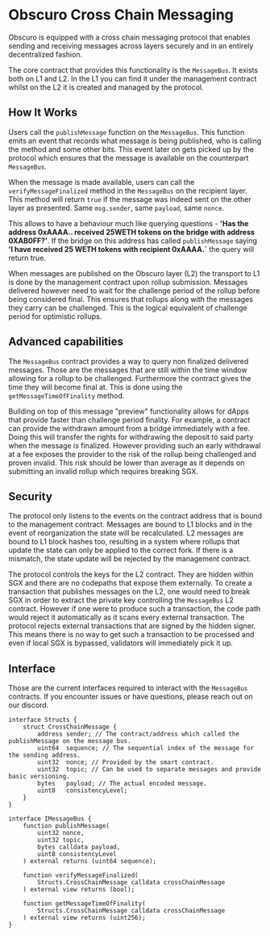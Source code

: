 ---
---
# Obscuro Cross Chain Messaging

Obscuro is equipped with a cross chain messaging protocol that enables sending and receiving messages across layers securely and in an entirely decentralized fashion.

The core contract that provides this functionality is the `MessageBus`. It exists both on L1 and L2. In the L1 you can find it under the management contract whilst on the L2 it is created and managed by the protocol.

## How It Works

Users call the `publishMessage` function on the `MessageBus`. This function emits an event that records what message is being published, who is calling the method and some other bits. This event later on gets picked up by the protocol which ensures that the message is available on the counterpart `MessageBus`.

When the message is made available, users can call the `verifyMessageFinalized` method in the `MessageBus` on the recipient layer. This method will return `true` if the message was indeed sent on the other layer as presented. Same `msg.sender`, same `payload`, same `nonce`.

This allows to have a behaviour much like querying questions - **'Has the address 0xAAAA.. received 25WETH tokens on the bridge with address 0XAB0FF?'**. If the bridge on this address has called `publishMessage` saying **'I have received 25 WETH tokens with recipient 0xAAAA.`** the query will return true. 

When messages are published on the Obscuro layer (L2) the transport to L1 is done by the management contract upon rollup submission. Messages delivered however need to wait for the challenge period of the rollup before being considered final. This ensures that rollups along with the messages they carry can be challenged. This is the logical equivalent of challenge period for optimistic rollups.

## Advanced capabilities

The `MessageBus` contract provides a way to query non finalized delivered messages. Those are the messages that are still within the time window allowing for a rollup to be challenged. Furthermore the contract gives the time they will become final at. This is done using the `getMessageTimeOfFinality` method.

Building on top of this message "preview" functionality allows for dApps that provide faster than challenge period finality. For example, a contract can provide the withdrawn amount from a bridge immediately with a fee. Doing this will transfer the rights for withdrawing the deposit to said party when the message is finalized. However providing such an early withdrawal at a fee exposes the provider to the risk of the rollup being challenged and proven invalid. This risk should be lower than average as it depends on submitting an invalid rollup which requires breaking SGX. 

## Security

The protocol only listens to the events on the contract address that is bound to the management contract. Messages are bound to L1 blocks and in the event of reorganization the state will be recalculated. L2 messages are bound to L1 block hashes too, resulting in a system where rollups that update the state can only be applied to the correct fork. If there is a mismatch, the state update will be rejected by the management contract.

The protocol controls the keys for the L2 contract. They are hidden within SGX and there are no codepaths that expose them externally. To create a transaction that publishes messages on the L2, one would need to break SGX in order to extract the private key controlling the `MessageBus` L2 contract.
However if one were to produce such a transaction, the code path would reject it automatically as it scans every external transaction. The protocol rejects external transactions that are signed by the hidden signer. This means there is no way to get such a transaction to be processed and even if local SGX is bypassed, validators will immediately pick it up.


## Interface

Those are the current interfaces required to interact with the `MessageBus` contracts. If you encounter issues or have questions, please reach out on our discord.

```solidity
interface Structs {
    struct CrossChainMessage {
        address sender; // The contract/address which called the publishMessage on the message bus.
        uint64  sequence; // The sequential index of the message for the sending address.
        uint32  nonce; // Provided by the smart contract.
        uint32  topic; // Can be used to separate messages and provide basic versioning.
        bytes   payload; // The actual encoded message.
        uint8   consistencyLevel;
    }
}

interface IMessageBus {
    function publishMessage(
        uint32 nonce,
        uint32 topic,
        bytes calldata payload, 
        uint8 consistencyLevel
    ) external returns (uint64 sequence);

    function verifyMessageFinalized(
        Structs.CrossChainMessage calldata crossChainMessage
    ) external view returns (bool);
    
    function getMessageTimeOfFinality(
        Structs.CrossChainMessage calldata crossChainMessage
    ) external view returns (uint256);
}
```